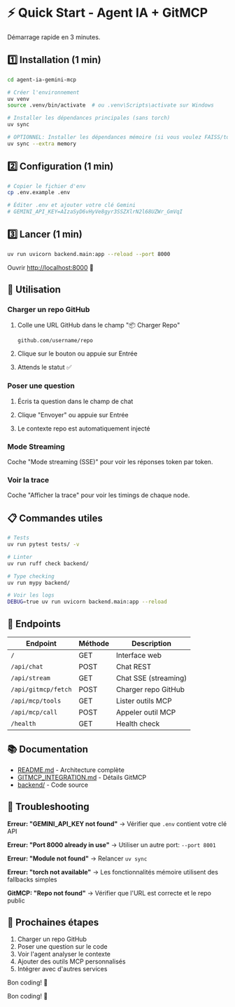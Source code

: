 # ⚡ Quick Start - Agent IA + GitMCP

Démarrage rapide en 3 minutes.

## 1️⃣ Installation (1 min)

```bash
cd agent-ia-gemini-mcp

# Créer l'environnement
uv venv
source .venv/bin/activate  # ou .venv\Scripts\activate sur Windows

# Installer les dépendances principales (sans torch)
uv sync

# OPTIONNEL: Installer les dépendances mémoire (si vous voulez FAISS/torch)
uv sync --extra memory
```

## 2️⃣ Configuration (1 min)

```bash
# Copier le fichier d'env
cp .env.example .env

# Éditer .env et ajouter votre clé Gemini
# GEMINI_API_KEY=AIzaSyD6vHyVe8gyr3SSZXlrN2l68UZWr_GmVqI
```

## 3️⃣ Lancer (1 min)

```bash
uv run uvicorn backend.main:app --reload --port 8000
```

Ouvrir [http://localhost:8000](http://localhost:8000) 🎉

## 🎯 Utilisation

### Charger un repo GitHub

1. Colle une URL GitHub dans le champ "📦 Charger Repo"
   ```
   github.com/username/repo
   ```

2. Clique sur le bouton ou appuie sur Entrée

3. Attends le statut ✅

### Poser une question

1. Écris ta question dans le champ de chat

2. Clique "Envoyer" ou appuie sur Entrée

3. Le contexte repo est automatiquement injecté

### Mode Streaming

Coche "Mode streaming (SSE)" pour voir les réponses token par token.

### Voir la trace

Coche "Afficher la trace" pour voir les timings de chaque node.

## 📋 Commandes utiles

```bash
# Tests
uv run pytest tests/ -v

# Linter
uv run ruff check backend/

# Type checking
uv run mypy backend/

# Voir les logs
DEBUG=true uv run uvicorn backend.main:app --reload
```

## 🔗 Endpoints

| Endpoint | Méthode | Description |
|----------|---------|-------------|
| `/` | GET | Interface web |
| `/api/chat` | POST | Chat REST |
| `/api/stream` | GET | Chat SSE (streaming) |
| `/api/gitmcp/fetch` | POST | Charger repo GitHub |
| `/api/mcp/tools` | GET | Lister outils MCP |
| `/api/mcp/call` | POST | Appeler outil MCP |
| `/health` | GET | Health check |

## 📚 Documentation

- [README.md](./README.md) - Architecture complète
- [GITMCP_INTEGRATION.md](./GITMCP_INTEGRATION.md) - Détails GitMCP
- [backend/](./backend/) - Code source

## 🐛 Troubleshooting

**Erreur: "GEMINI_API_KEY not found"**
→ Vérifier que `.env` contient votre clé API

**Erreur: "Port 8000 already in use"**
→ Utiliser un autre port: `--port 8001`

**Erreur: "Module not found"**
→ Relancer `uv sync`

**Erreur: "torch not available"**
→ Les fonctionnalités mémoire utilisent des fallbacks simples

**GitMCP: "Repo not found"**
→ Vérifier que l'URL est correcte et le repo public

## 🚀 Prochaines étapes

1. Charger un repo GitHub
2. Poser une question sur le code
3. Voir l'agent analyser le contexte
4. Ajouter des outils MCP personnalisés
5. Intégrer avec d'autres services

Bon coding! 🎉

Bon coding! 🎉
